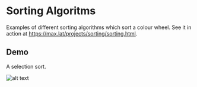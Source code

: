 # Sorting Algoritms
Examples of different sorting algorithms which sort a colour wheel. See it in action at https://max.lat/projects/sorting/sorting.html.

## Demo
A selection sort.

![alt text](https://github.com/sayersauce/mini-projects/blob/master/Sorting/wheel.gif "Bubble Sort")
